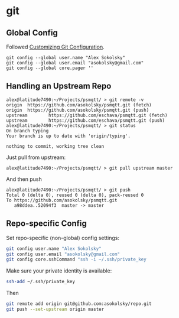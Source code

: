 # git

## Global Config

Followed [Customizing Git Configuration](https://git-scm.com/book/en/v2/Customizing-Git-Git-Configuration).

```
git config --global user.name "Alex Sokolsky"
git config --global user.email "asokolsky@gmail.com"
git config --global core.pager ''
```

## Handling an Upstream Repo

```
alex@latitude7490:~/Projects/psmqtt/ > git remote -v
origin  https://github.com/asokolsky/psmqtt.git (fetch)
origin  https://github.com/asokolsky/psmqtt.git (push)
upstream        https://github.com/eschava/psmqtt.git (fetch)
upstream        https://github.com/eschava/psmqtt.git (push)
alex@latitude7490:~/Projects/psmqtt/ > git status
On branch typing
Your branch is up to date with 'origin/typing'.

nothing to commit, working tree clean
```

Just pull from upstream:

```
alex@latitude7490:~/Projects/psmqtt/ > git pull upstream master
```
And then push
```
alex@latitude7490:~/Projects/psmqtt/ > git push
Total 0 (delta 0), reused 0 (delta 0), pack-reused 0
To https://github.com/asokolsky/psmqtt.git
   a98ddea..52094f3  master -> master
```

## Repo-specific Config

Set repo-specific (non-global) config settings:
```sh
git config user.name "Alex Sokolsky"
git config user.email "asokolsky@gmail.com"
git config core.sshCommand "ssh -i ~/.ssh/private_key
```

Make sure your private identity is available:
```sh
ssh-add ~/.ssh/private_key
```

Then
```sh
git remote add origin git@github.com:asokolsky/repo.git
git push --set-upstream origin master
```
